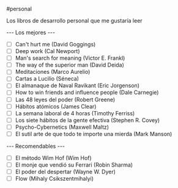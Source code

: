 #personal 

Los libros de desarrollo personal que me gustaría leer

--- Los mejores ---

- [ ] Can't hurt me (David Goggings)
- [ ] Deep work (Cal Newport)
- [ ] Man's search for meaning (Victor E. Frankl)
- [ ] The way of the superior man (David Deida)
- [ ] Meditaciones (Marco Aurelio)
- [ ] Cartas a Lucilio (Séneca)
- [ ] El almanaque de Naval Ravikant (Eric Jorgenson)
- [ ] How to win friends and influence people (Dale Carnegie)
- [ ] Las 48 leyes del poder (Robert Greene)
- [ ] Hábitos atómicos (James Clear)
- [ ] La semana laboral de 4 horas (Timothy Ferriss)
- [ ] Los siete hábitos de la gente efectiva (Stephen R. Covey)
- [ ] Psycho-Cybernetics (Maxwell Maltz)
- [ ] El sutil arte de que todo te importe una mierda (Mark Manson)

--- Recomendables ---

- [ ] El método Wim Hof (Wim Hof) 
- [ ] El monje que vendió su Ferrari (Robin Sharma)
- [ ] El poder del despertar (Wayne W. Dyer)
- [ ] Flow (Mihaly Csikszentmihalyi)